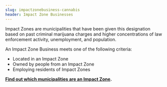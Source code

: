 ```yaml
---
slug: impactzonebusiness-cannabis
header: Impact Zone Businesses
---
```


Impact Zones are municipalities that have been given this designation based on past criminal marijuana charges and higher concentrations of law enforcement activity, unemployment, and population.

An Impact Zone Business meets one of the following criteria:

- Located in an Impact Zone
- Owned by people from an Impact Zone
- Employing residents of Impact Zones

**[Find out which municipalities are an Impact Zone](https://www.nj.gov/cannabis/businesses/priority-applications/impact-zones.shtml).**

